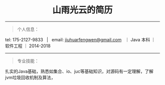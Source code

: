 # <center>山雨光云的简历
---
> 个人信息：  

tel: 175-2127-9833 &nbsp; | &nbsp;  email: jiuhuarfengwen@gmail.com &nbsp; ｜ Java
本科 ｜ 软件工程 ｜ 2014-2018

---
> 专业技能：  

扎实的Java基础，熟悉如集合、io、juc等基础知识，对源码有一定理解，了解jvm垃圾回收机制及算法，